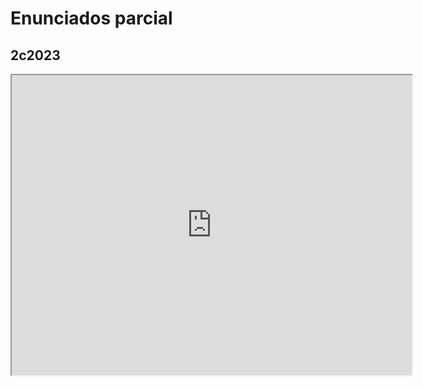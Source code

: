 # Enunciados parcial

## 2c2023

<iframe src="https://drive.google.com/file/d/1zdHB3us5UzZ2II_Xq7qop4m_-5mi0VDD/preview" width="640" height="480" allow="autoplay"></iframe>
